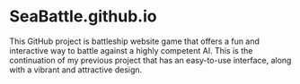# SeaBattle.github.io
This GitHub project is battleship website game that offers a fun and interactive way to battle against a highly competent AI. This is the continuation of my previous project that has an easy-to-use interface, along with a vibrant and attractive design.
